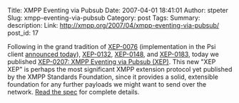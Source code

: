 Title: XMPP Eventing via Pubsub
Date: 2007-04-01 18:41:01
Author: stpeter
Slug: xmpp-eventing-via-pubsub
Category: post
Tags: 
Summary: description:
Link: http://xmpp.org/2007/04/xmpp-eventing-via-pubsub/
post_id: 17


Following in the grand tradition of [XEP-0076](http://www.xmpp.org/extensions/xep-0076.html) (implementation in the Psi client [announced today](http://el-tramo.be/blog/malicious-stanzas)), [XEP-0132](http://www.xmpp.org/extensions/xep-0132.html), [XEP-0148](http://www.xmpp.org/extensions/xep-0148.html), and [XEP-0183](http://www.xmpp.org/extensions/xep-0183.html), today we published [XEP-0207: XMPP Eventing via Pubsub (XEP)](http://www.xmpp.org/extensions/xep-0207.html). This new "XEP XEP" is perhaps the most significant XMPP extension protocol yet published by the XMPP Standards Foundation, since it provides a solid, extensible foundation for any further payloads we might want to send over the network. [Read the spec](http://www.xmpp.org/extensions/xep-0207.html) for complete details.
